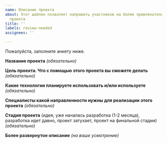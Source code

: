 ```yaml
---
name: Описание проекта
about: Этот шаблон позволяет направить участников на более привлекательное описание
  проекта
title: ''
labels: review-needed
assignees: ''

---
```


Пожалуйста, заполните анкету ниже.

**Название проекта** _(обязательно)_

**Цель проекта. Что с помощью этого проекта вы сможете делать** _(обязательно)_

**Какие технологии планируете использовать и/или используете** _(обязательно)_

**Специалисты какой направленности нужны для реализации этого проекта** _(обязательно)_

**Стадия проекта** (идея, уже началась разработка (1-2 месяца), разработка идет давно, проект затухает, проект на финальной стадии) _(обязательно)_

**Более развернутое описание** _(на ваше усмотрение)_
